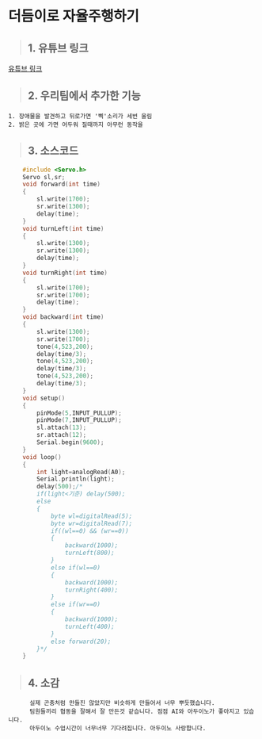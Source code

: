 # 더듬이로 자율주행하기
>## 1. 유튜브 링크
[유튜브 링크](https://www.youtube.com/watch?v=aylzQMiPF_M)
>## 2. 우리팀에서 추가한 기능
	1. 장애물을 발견하고 뒤로가면 '삑'소리가 세번 울림
	2. 밝은 곳에 가면 어두워 질때까지 아무런 동작을 
>## 3. 소스코드
```c
	#include <Servo.h>
	Servo sl,sr;
	void forward(int time)
	{
		sl.write(1700);
		sr.write(1300);
		delay(time);
	}
	void turnLeft(int time)
	{
		sl.write(1300);
		sr.write(1300);
		delay(time);
	}
	void turnRight(int time)
	{
		sl.write(1700);
		sr.write(1700);
		delay(time);
	}
	void backward(int time)
	{
		sl.write(1300);
		sr.write(1700);
		tone(4,523,200);
		delay(time/3);
		tone(4,523,200);
		delay(time/3);  
		tone(4,523,200);
		delay(time/3);
	}
	void setup()
	{
		pinMode(5,INPUT_PULLUP);
		pinMode(7,INPUT_PULLUP);
		sl.attach(13);
		sr.attach(12);
		Serial.begin(9600);
	}
	void loop()
	{
		int light=analogRead(A0);
		Serial.println(light);
		delay(500);/*
		if(light<기준) delay(500);
		else
		{
			byte wl=digitalRead(5);
			byte wr=digitalRead(7);
			if((wl==0) && (wr==0))
			{
				backward(1000);
				turnLeft(800);
			}
			else if(wl==0)
			{
				backward(1000);
				turnRight(400);
			}
			else if(wr==0)
			{
				backward(1000);
				turnLeft(400);
			}
			else forward(20);
		}*/
	}
```
>## 4. 소감

          실제 곤충처럼 만들진 않았지만 비슷하게 만들어서 너무 뿌듯했습니다.
          팀원들끼리 협동을 잘해서 잘 만든것 같습니다. 점점 AI와 아두이노가 좋아지고 있습니다.
          아두이노 수업시간이 너무너무 기다려집니다. 아두이노 사랑합니다.
